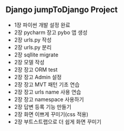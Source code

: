 ## Django jumpToDjango Project
- 1장 파이썬 개발 설정 완료
- 2장 pycharm 장고 pybo 앱 생성
- 2장 urls.py 작성
- 2장 urls.py 분리
- 2장 sqllite migrate
- 2장 모델 작성
- 2장 장고 ORM test
- 2장 장고 Admin 설정
- 2장 장고 MVT 패턴 기초 연습
- 2장 장고 urls name 사용 연습
- 2장 장고 namespace 사용하기
- 2장 답변 등록 기능 만들기
- 2장 화면 이쁘게 꾸미기(css 적용)
- 2장 부트스트랩으로 더 쉽게 화면 꾸미기